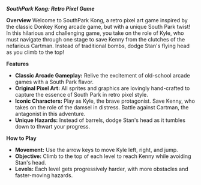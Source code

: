 ***SouthPark Kong: Retro Pixel Game***

**Overview**
Welcome to SouthPark Kong, a retro pixel art game inspired by the classic Donkey Kong arcade game, but with a unique South Park twist! In this hilarious and challenging game, you take on the role of Kyle, who must navigate through one stage to save Kenny from the clutches of the nefarious Cartman. Instead of traditional bombs, dodge Stan's flying head as you climb to the top!

**Features**
* **Classic Arcade Gameplay:** Relive the excitement of old-school arcade games with a South Park flavor.
* **Original Pixel Art:** All sprites and graphics are lovingly hand-crafted to capture the essence of South Park in retro pixel style.
* **Iconic Characters:** Play as Kyle, the brave protagonist. Save Kenny, who takes on the role of the damsel in distress. Battle against Cartman, the antagonist in this adventure.
* **Unique Hazards:** Instead of barrels, dodge Stan's head as it tumbles down to thwart your progress.


**How to Play**
* **Movement:** Use the arrow keys to move Kyle left, right, and jump.
* **Objective:** Climb to the top of each level to reach Kenny while avoiding Stan's head.
* **Levels:** Each level gets progressively harder, with more obstacles and faster-moving hazards.
